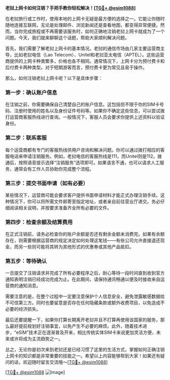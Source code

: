 **老挝上网卡如何注销？手把手教你轻松解决！[[TG💪+ @esim1088](https://t.me/s/esim1088)]**

在老挝旅行或工作时，使用本地的上网卡无疑是最方便的选择之一。它能让你随时随地连接互联网，无论是处理邮件、浏览新闻还是查看地图，都变得异常便捷。然而，当你完成旅程或不再需要该服务时，如何正确地注销老挝上网卡就成为了一个问题。今天，我们就来聊聊这个话题，帮助大家顺利解决问题。

首先，我们需要了解老挝上网卡的基本情况。老挝的通信市场由几家主要运营商主导，比如老挝电信（Lao Telecom）、Unitel和老挝亚太电信（APTEL）。这些运营商提供的上网卡种类繁多，价格也各不相同。通常情况下，上网卡分为预付费卡和后付费卡两种类型。对于短期游客而言，预付费卡更为常见且易于操作。

那么，如何注销老挝上网卡呢？以下是具体步骤：

### 第一步：确认账户信息
在注销之前，你需要确保自己清楚自己的账户信息。这包括但不限于你的SIM卡号码、注册时使用的姓名以及身份证件号码等。如果你不确定这些信息，可以尝试拨打运营商客服热线进行查询。一般情况下，客服人员会要求你提供上述资料以验证身份。

### 第二步：联系客服
每个运营商都有专门的客服热线供用户咨询和解决问题。你可以通过拨打相应的客服电话来申请注销服务。例如，老挝电信的客服热线是111，而Unitel则是112。拨通后，按照语音提示选择“注销服务”选项即可。如果语言不通，也可以请求人工服务，通常会有工作人员协助你完成整个流程。

### 第三步：提交书面申请（如有必要）
某些情况下，运营商可能会要求客户提供书面申请材料才能正式办理注销手续。这种情况下，你可以将所需文件邮寄至指定地址，或者亲自前往营业厅递交。务必仔细阅读相关说明，并按要求准备齐全所有必要的文件。

### 第四步：检查余额及结算费用
在正式注销前，请务必检查你的账户余额是否还有剩余金额未消费完。如果有余额存在，则需要根据运营商的规定决定如何处理这笔钱——有些公司允许直接退还现金，而另一些则可能将其转为其他形式的优惠券或其他产品抵扣。

### 第五步：等待确认
一旦提交了注销请求并完成了所有必要程序之后，耐心等待一段时间直到收到官方通知表明注销已经成功完成为止。在此期间，请保持通讯畅通以便及时接收来自运营商的通知消息。

需要注意的是，在整个过程中一定要注意保护个人信息安全，避免泄露敏感数据给不可信第三方。同时也要留意是否存在任何隐藏条款或额外收费项目，以免造成不必要的经济损失。

最后还要提醒一下，如果你打算长期离开老挝并且不打算再使用该国家的服务，那么最好提前规划好注销事宜，以免产生不必要的麻烦。此外，随着技术进步，“eSIM”技术正在逐渐普及开来，相比传统实体SIM卡来说更加灵活方便，未来或许将成为主流趋势之一。

总之，无论你是初次来到老挝还是已经习惯了这里的生活方式，掌握如何正确注销上网卡的知识都是非常重要的技能之一。希望以上内容能够帮到大家！如果还有疑问的话，欢迎随时留言交流哦～[[TG💪+ @esim1088](https://t.me/s/esim1088)]

[[TG💪+ @esim1088](https://t.me/s/esim1088) ![Image](https://i.postimg.cc/4NQfJmqS/Snipaste-2025-05-13-00-14-12.png)]